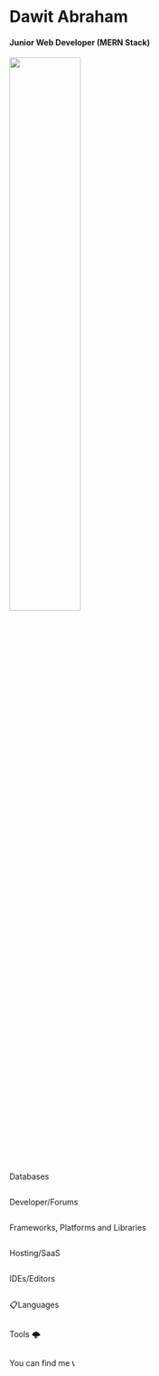 # Dawit Abraham
<h4> Junior Web Developer (MERN Stack) </h4>
<img align="center" src="https://github-readme-stats.vercel.app/api?username=solo21-12&show_icons=true&theme=radical" width="50%" />
<div >
 <a href="https://portifolio-solo21-12.vercel.app">
<img alt="" src="https://img.shields.io/badge/Portfolio-%23000000.svg?style=for-the-badge&logo=firefox&logoColor=#FF7139"/>
</a>
<p>Databases</p>
<div style="display: flex;">
<!-- <img alt="" src="https://img.shields.io/badge/Firebase-039BE5?style=for-the-badge&logo=Firebase&logoColor=white"/> -->
<img alt="" src="https://img.shields.io/badge/MongoDB-%234ea94b.svg?style=for-the-badge&logo=mongodb&logoColor=white"/>
<img alt="" src="https://img.shields.io/badge/mysql-%2300f.svg?style=for-the-badge&logo=mysql&logoColor=white"/>
<!-- <img alt="" src="https://img.shields.io/badge/postgres-%23316192.svg?style=for-the-badge&logo=postgresql&logoColor=white"/> -->
<!-- <img alt="" src="https://img.shields.io/badge/sqlite-%2307405e.svg?style=for-the-badge&logo=sqlite&logoColor=white"/> -->
</div>
</div>
<p>Developer/Forums</p>
<div style="display: flex;">
 <a href="https://leetcode.com/DawitSolo/">
<img alt="" src="https://img.shields.io/badge/LeetCode-000000?style=for-the-badge&logo=LeetCode&logoColor=#d16c06"/>
</a>
<!-- <img alt="" src="https://img.shields.io/badge/-Hackerrank-2EC866?style=for-the-badge&logo=HackerRank&logoColor=white"/> -->
<!-- <img alt="" src="https://img.shields.io/badge/-Stackoverflow-FE7A16?style=for-the-badge&logo=stack-overflow&logoColor=white"/> -->
</div>

<p>Frameworks, Platforms and Libraries</p>
<div style="display: flex;">
<img alt="" src="https://img.shields.io/badge/-AntDesign-%230170FE?style=for-the-badge&logo=ant-design&logoColor=white"/>
<img alt="" src="https://img.shields.io/badge/bootstrap-%23563D7C.svg?style=for-the-badge&logo=bootstrap&logoColor=white"/>
<img alt="" src="https://img.shields.io/badge/jquery-%230769AD.svg?style=for-the-badge&logo=jquery&logoColor=white"/>
<img alt="" src="https://img.shields.io/badge/Next-black?style=for-the-badge&logo=next.js&logoColor=white"/>
<img alt="" src="https://img.shields.io/badge/tailwindcss-%2338B2AC.svg?style=for-the-badge&logo=tailwind-css&logoColor=white"/>
<img alt="" src="https://img.shields.io/badge/react-%2320232a.svg?style=for-the-badge&logo=react&logoColor=%2361DAFB"/>
<img alt="" src="https://img.shields.io/badge/express.js-%23404d59.svg?style=for-the-badge&logo=express&logoColor=%2361DAFB"/>
</div>
<p>Hosting/SaaS</p>
<div style="display: flex;">
<!-- <img alt="" src="https://img.shields.io/badge/Cloudflare-F38020?style=for-the-badge&logo=Cloudflare&logoColor=white"/> -->
<!-- <img alt="" src="https://img.shields.io/badge/heroku-%23430098.svg?style=for-the-badge&logo=heroku&logoColor=white"/> -->
<img alt="" src="https://img.shields.io/badge/vercel-%23000000.svg?style=for-the-badge&logo=vercel&logoColor=white"/>
</div>
<p>IDEs/Editors</p>
<div style="display: flex;">
<img alt="" src="https://img.shields.io/badge/pycharm-143?style=for-the-badge&logo=pycharm&logoColor=black&color=black&labelColor=green"/>
<img alt="" src="https://img.shields.io/badge/Visual%20Studio-5C2D91.svg?style=for-the-badge&logo=visual-studio&logoColor=white"/>
</div>
<p> 📋Languages</p>
<div style="display: flex;">
<img alt="" src="https://img.shields.io/badge/c++-%2300599C.svg?style=for-the-badge&logo=c%2B%2B&logoColor=white"/>
<img alt="" src="https://img.shields.io/badge/html5-%23E34F26.svg?style=for-the-badge&logo=html5&logoColor=white"/>
<img alt="" src="https://img.shields.io/badge/python-3670A0?style=for-the-badge&logo=python&logoColor=ffdd54"/>
<!-- <img alt="" src="https://img.shields.io/badge/typescript-%23007ACC.svg?style=for-the-badge&logo=typescript&logoColor=white"/> -->
<img alt="" src="https://img.shields.io/badge/javascript-%23323330.svg?style=for-the-badge&logo=javascript&logoColor=%23F7DF1E"/>

</div>
<p>Tools 🌩</p>
<div style="display: flex;">
<img alt="" src="https://img.shields.io/badge/Prisma-3982CE?style=for-the-badge&logo=Prisma&logoColor=white"/>
<img alt="" src="https://img.shields.io/badge/yarn-%232C8EBB.svg?style=for-the-badge&logo=yarn&logoColor=white"/>
<img alt="" src="https://img.shields.io/badge/NPM-%23000000.svg?style=for-the-badge&logo=npm&logoColor=white"/>
<!-- <img alt="" src="https://img.shields.io/badge/docker-%230db7ed.svg?style=for-the-badge&logo=docker&logoColor=white"/> -->
<!-- <img alt="" src="https://img.shields.io/badge/-jest-%23C21325?style=for-the-badge&logo=jest&logoColor=white"/> -->
<img alt="" src="https://img.shields.io/badge/git-%23F05033.svg?style=for-the-badge&logo=git&logoColor=white"/>
<img alt="" src="https://img.shields.io/badge/github-%23121011.svg?style=for-the-badge&logo=github&logoColor=white"/>
</div>
<p>You can find me 📞</p>
<div style="display: flex;">
<a href="mailto:dawitabrham0021@outlook.com">
<img alt="" src="https://img.shields.io/badge/Gmail-D14836?style=for-the-badge&logo=gmail&logoColor=white"/>
</a>
<a href="https://www.instagram.com/dawit.xvii/">
<img alt="" src="https://img.shields.io/badge/Instagram-%23E4405F.svg?style=for-the-badge&logo=Instagram&logoColor=white"/>
</a>
<a href="https://www.linkedin.com/in/dawit-abrham-b6b465216/">
<img alt="" src="https://img.shields.io/badge/linkedin-%230077B5.svg?style=for-the-badge&logo=linkedin&logoColor=white"/>
</a>
<a href="https://t.me/Daviabr">
<img alt="" src="https://img.shields.io/badge/Telegram-2CA5E0?style=for-the-badge&logo=telegram&logoColor=white"/>
</a>

</div>






